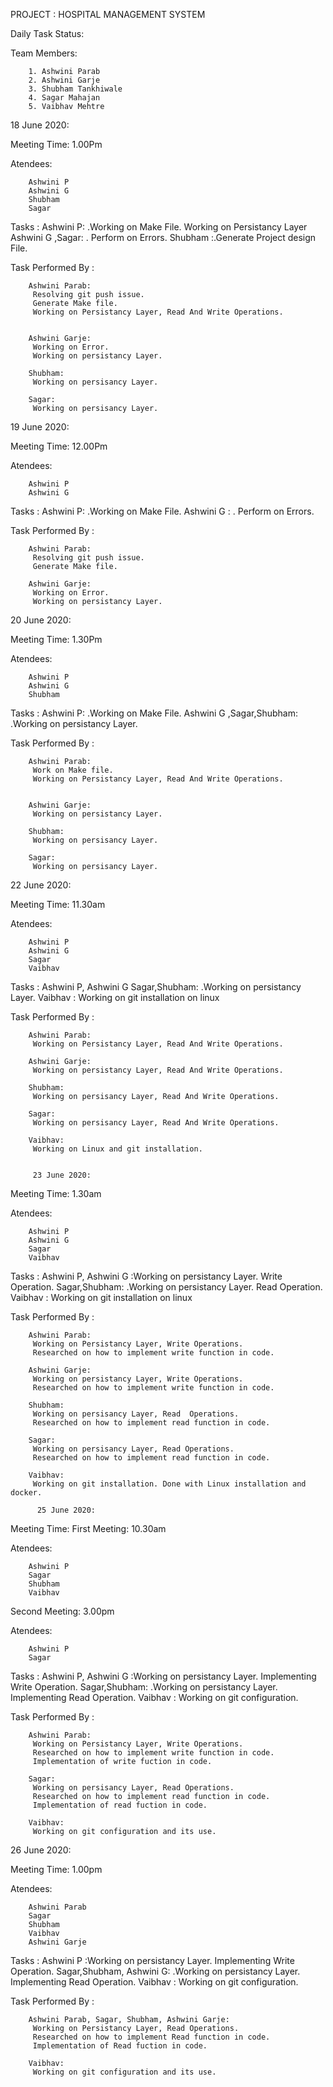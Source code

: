 
PROJECT : HOSPITAL MANAGEMENT SYSTEM

Daily Task Status:

Team Members:

        1. Ashwini Parab
        2. Ashwini Garje
        3. Shubham Tankhiwale
        4. Sagar Mahajan 
        5. Vaibhav Mehtre
        
     
18 June 2020:

Meeting Time: 1.00Pm

Atendees:

        Ashwini P
        Ashwini G
        Shubham
        Sagar
        
Tasks :  Ashwini P: .Working on Make File. Working on Persistancy Layer
         Ashwini G ,Sagar: . Perform on Errors. 
         Shubham :.Generate Project design File.

Task Performed By :

        Ashwini Parab:
         Resolving git push issue. 
         Generate Make file.
         Working on Persistancy Layer, Read And Write Operations.
         
         
        Ashwini Garje:
         Working on Error.
         Working on persistancy Layer.
         
        Shubham:
         Working on persisancy Layer.
         
        Sagar:
         Working on persisancy Layer. 
      
  
  
  19 June 2020:

Meeting Time: 12.00Pm

Atendees:

        Ashwini P
        Ashwini G
        
Tasks :  Ashwini P: .Working on Make File. 
         Ashwini G : . Perform on Errors. 
        

Task Performed By :

        Ashwini Parab:
         Resolving git push issue. 
         Generate Make file.
        
        Ashwini Garje:
         Working on Error.
         Working on persistancy Layer. 
 
20 June 2020:

Meeting Time: 1.30Pm

Atendees:

        Ashwini P
        Ashwini G
        Shubham
        
Tasks :  Ashwini P: .Working on Make File.
         Ashwini G ,Sagar,Shubham: .Working on persistancy Layer.  

Task Performed By :

        Ashwini Parab: 
         Work on Make file.
         Working on Persistancy Layer, Read And Write Operations.
         
         
        Ashwini Garje:
         Working on persistancy Layer.
         
        Shubham:
         Working on persisancy Layer.
         
        Sagar:
         Working on persisancy Layer. 

22 June 2020:

Meeting Time: 11.30am

Atendees:

        Ashwini P
        Ashwini G
        Sagar
        Vaibhav
        
Tasks :  Ashwini P, Ashwini G Sagar,Shubham: .Working on persistancy Layer. 
         Vaibhav : Working on git installation on linux

Task Performed By :

        Ashwini Parab:
         Working on Persistancy Layer, Read And Write Operations.
     
        Ashwini Garje:
         Working on persistancy Layer, Read And Write Operations.
         
        Shubham:
         Working on persisancy Layer, Read And Write Operations.
         
        Sagar:
         Working on persisancy Layer, Read And Write Operations.
         
        Vaibhav:
         Working on Linux and git installation.
         
         
         23 June 2020:

Meeting Time: 1.30am

Atendees:

        Ashwini P
        Ashwini G
        Sagar
        Vaibhav
        
Tasks :  Ashwini P, Ashwini G :Working on persistancy Layer. Write Operation.
         Sagar,Shubham: .Working on persistancy Layer. Read Operation.
         Vaibhav : Working on git installation on linux

Task Performed By :

        Ashwini Parab:
         Working on Persistancy Layer, Write Operations.
         Researched on how to implement write function in code.
     
        Ashwini Garje:
         Working on persistancy Layer, Write Operations.
         Researched on how to implement write function in code.
         
        Shubham:
         Working on persisancy Layer, Read  Operations.
         Researched on how to implement read function in code.
         
        Sagar:
         Working on persisancy Layer, Read Operations.
         Researched on how to implement read function in code.
         
        Vaibhav:
         Working on git installation. Done with Linux installation and docker.
         
          25 June 2020:

Meeting Time: 
First Meeting: 10.30am 

Atendees:

        Ashwini P
        Sagar
        Shubham
        Vaibhav
        
Second Meeting: 3.00pm

Atendees:

        Ashwini P
        Sagar
        
        
Tasks :  Ashwini P, Ashwini G :Working on persistancy Layer. Implementing Write Operation.
         Sagar,Shubham: .Working on persistancy Layer. Implementing Read Operation.
         Vaibhav : Working on git configuration.

Task Performed By :

        Ashwini Parab:
         Working on Persistancy Layer, Write Operations.
         Researched on how to implement write function in code.
         Implementation of write fuction in code. 
         
        Sagar:
         Working on persisancy Layer, Read Operations.
         Researched on how to implement read function in code.
         Implementation of read fuction in code. 
         
        Vaibhav:
         Working on git configuration and its use.


 26 June 2020:

Meeting Time:  1.00pm 

Atendees:

        Ashwini Parab
        Sagar
        Shubham
        Vaibhav
        Ashwini Garje
        

        
        
Tasks :  Ashwini P :Working on persistancy Layer. Implementing Write Operation.
         Sagar,Shubham, Ashwini G: .Working on persistancy Layer. Implementing Read Operation.
         Vaibhav : Working on git configuration.

Task Performed By :

        Ashwini Parab, Sagar, Shubham, Ashwini Garje:
         Working on Persistancy Layer, Read Operations.
         Researched on how to implement Read function in code.
         Implementation of Read fuction in code. 
          
        Vaibhav:
         Working on git configuration and its use.
